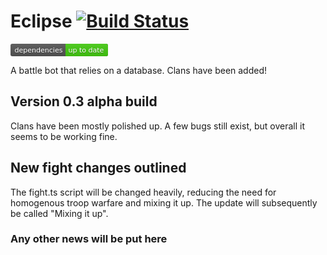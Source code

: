 # Eclipse [![Build Status](https://travis-ci.org/dwyl/esta.svg?branch=master)](https://travis-ci.org/dwyl/esta) <?xml version="1.0"?>
<svg xmlns="http://www.w3.org/2000/svg" width="156" height="20">
<linearGradient id="a" x2="0" y2="100%">
    <stop offset="0" stop-color="#bbb" stop-opacity=".1"/>
    <stop offset="1" stop-opacity=".1"/>
</linearGradient>
<rect rx="3" width="156" height="20" fill="#555"/>
<rect rx="3" x="88" width="68" height="20" fill="#4c1"/>
<path fill="#4c1" d="M88 0h4v20h-4z"/>
<rect rx="3" width="156" height="20" fill="url(#a)"/>
<g fill="#fff" text-anchor="middle" font-family="DejaVu Sans,Verdana,Geneva,sans-serif" font-size="11">
    <text x="45" y="15" fill="#010101" fill-opacity=".3">dependencies</text>
    <text x="45" y="14">dependencies</text>
    <text x="121" y="15" fill="#010101" fill-opacity=".3">up to date</text>
    <text x="121" y="14">up to date</text>
</g>
</svg>

A battle bot that relies on a database. Clans have been added! 

## Version 0.3 alpha build
Clans have been mostly polished up. A few bugs still exist, but overall it seems to be working fine.

## New fight changes outlined
The fight.ts script will be changed heavily, reducing the need for homogenous troop warfare and mixing it up. The update will subsequently be called "Mixing it up". 

### Any other news will be put here
